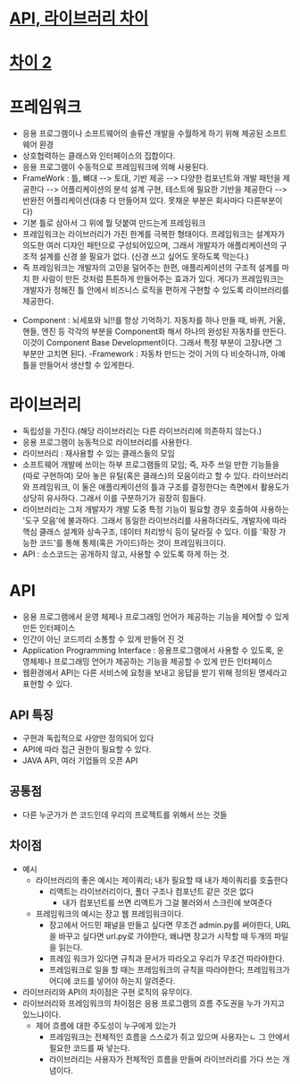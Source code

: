 # [API, 라이브러리 차이](https://www.youtube.com/watch?v=We8JKbNQeLo&list=PLgXGHBqgT2TvpJ_p9L_yZKPifgdBOzdVH&index=39)
# [차이 2](https://www.youtube.com/watch?v=-ZG8uX7mpuk&list=PLgXGHBqgT2TvpJ_p9L_yZKPifgdBOzdVH&index=5)

# 프레임워크
* 응용 프로그램이나 소프트웨어의 솔류션 개발을 수월하게 하기 위해 제공된 소프트웨어 환경
* 상호협력하는 클래스와 인터페이스의 집합이다.
* 응용 프로그램이 수동적으로 프레임워크에 의해 사용된다.
* FrameWork : 틀, 뼈대 --> 토대, 기반 제공 --> 다양한 컴포넌트와 개발 패턴을 제공한다 --> 어플리케이션의 분석 설계 구현, 테스트에 필요한 기반을 제공한다 --> 반완전 어플리케이션(대충 다 만들어져 있다. 못채운 부분은 회사마다 다른부분이다)
 * 기본 틀로 삼아서 그 위에 뭘 덧붙여 만드는게 프레임워크
 *  프레임워크는 라이브러리가 가진 한계를 극복한 형태이다. 프레임워크는 설계자가 의도한 여러 디자인 패턴으로 구성되어있으며, 그래서 개발자가 애플리케이션의 구조적 설계를 신경 쓸 필요가 없다. (신경 쓰고 싶어도 못하도록 막는다.)
 * 즉 프레임워크는 개발자의 고민을 덜어주는 한편, 애플리케이션의 구조적 설계를 마치 한 사람이 만든 것처럼 튼튼하게 만들어주는 효과가 있다. 게다가 프레임워크는 개발자가 정해진 틀 안에서 비즈니스 로직을 편하게 구현할 수 있도록 라이브러리를 제공한다.
- Component : 뇌세포와 뇌!!를 항상 기억하기.   자동차를 하나 만들 때, 바퀴, 거울, 핸들, 엔진 등 각각의 부분을 Component화 해서 하나의 완성된 자동차를 만든다. 이것이 Component Base Development이다. 그래서 특정 부분이 고장나면 그 부분만 고치면 된다.
-Framework : 자동차 만드는 것이 거의 다 비슷하니까, 아예 틀을 만들어서 생산할 수 있게한다.

# 라이브러리
* 독립성을 가진다.(해당 라이브러리는 다른 라이브러리에 의존하지 않는다.)
* 응용 프로그램이 능동적으로 라이브러리를 사용한다.
* 라이브러리 : 재사용할 수 있는 클래스들의 모임
 * 소프트웨어 개발에 쓰이는 하부 프로그램들의 모임;  즉, 자주 쓰일 만한 기능들을 (따로 구현하여) 모아 놓은 유틸(혹은 클래스)의 모음이라고 할 수 있다. 라이브러리와 프레임워크, 이 둘은 애플리케이션의 틀과 구조를 결정한다는 측면에서 활용도가 상당히 유사하다. 그래서 이를 구분하기가 굉장히 힘들다.
 *  라이브러리는 그저 개발자가 개발 도중 특정 기능이 필요할 경우 호출하여 사용하는 '도구 모음'에 불과하다. 그래서 동일한 라이브러리를 사용하더라도, 개발자에 따라 핵심 클래스 설계와 상속구조, 데이터 처리방식 등이 달라질 수 있다. 이를 '확장 가능한 코드'를 통해 통제(혹은 가이드)하는 것이 프레임워크이다.
* API : 소스코드는 공개하지 않고, 사용할 수 있도록 하게 하는 것.


# API
* 응용 프로그램에서 운영 체제나 프로그래밍 언어가 제공하는 기능을 제어할 수 있게 만든 인터페이스
* 인간이 아닌 코드끼리 소통할 수 있게 만들어 진 것
* Application Programming Interface : 응용프로그램에서 사용할 수 있도록, 운영체제나 프로그래밍 언어가 제공하는 기능을 제공할 수 있게 만든 인터페이스
* 웹환경에서 API는 다른 서비스에 요청을 보내고 응답을 받기 위해 정의된 명세라고 표현할 수 있다.

## API 특징
* 구현과 독립적으로 사양만 정의되어 있다
* API에 따라 접근 권한이 필요할 수 있다.
* JAVA API, 여러 기업들의 오픈 API

## 공통점
* 다른 누군가가 쓴 코드인데 우리의 프로젝트를 위해서 쓰는 것들

## 차이점
* 예시
   * 라이브러리의 좋은 예시는 제이쿼리; 내가 필요할 때 내가 제이쿼리를 호출한다
      * 리액트는 라이브러리이다, 폴더 구조나 컴포넌트 같은 것은 없다
         * 내가 컴포넌트를 쓰면 리액트가 그걸 불러와서 스크린에 보여준다
   * 프레임워크의 예시는 장고 웹 프레임워크이다.
      * 장고에서 어드민 패널을 만들고 싶다면 무조건 admin.py를 써야한다, URL을 바꾸고 싶다면 url.py로 가야한다, 왜냐면 장고가 시작할 때 두개의 파일을 읽는다.
      * 프레임 워크가 있다면 규칙과 문서가 따라오고 우리가 무조건 따라야한다.
      * 프레임워크로 일을 할 때는 프레임워크의 규칙을 따라야한다; 프레임워크가 어디에 코드를 넣어야 하는지 알려준다.
* 라이브러리와 API의 차이점은 구현 로직의 유무이다.
* 라이브러리와 프레임워크의 차이점은 응용 프로그램의 흐름 주도권을 누가 가지고 있느냐이다.
    * 제어 흐름에 대한 주도성이 누구에게 있는가
        * 프레임워크는 전체적인 흐름을 스스로가 쥐고 있으며 사용자는ㄴ 그 안에서 필요한 코드를 짜 넣는다.
        * 라이브러리는 사용자가 전체적인 흐름을 만들며 라이브러리를 가다 쓰는 개념이다.
